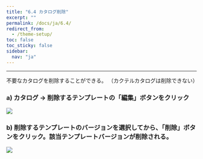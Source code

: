 ```yaml
---
title: "6.4 カタログ削除"
excerpt: ""
permalink: /docs/ja/6.4/
redirect_from:
  - /theme-setup/
toc: false
toc_sticky: false
sidebar:
  nav: "ja"
---
```



---

不要なカタログを削除することができる。 （カクテルカタログは削除できない）


### a\) カタログ → 削除するテンプレートの「編集」ボタンをクリック
![](/assets/JP/2.5/4.4_1.png)

### b\) 削除するテンプレートのバージョンを選択してから、「削除」ボタンをクリック。該当テンプレートバージョンが削除される。
![](/assets/JP/2.5/4.4_2.png)



